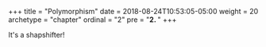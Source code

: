 +++
title = "Polymorphism"
date = 2018-08-24T10:53:05-05:00
weight = 20
archetype = "chapter"
ordinal = "2"
pre = "<b>2. </b>"
+++


It's a shapshifter!